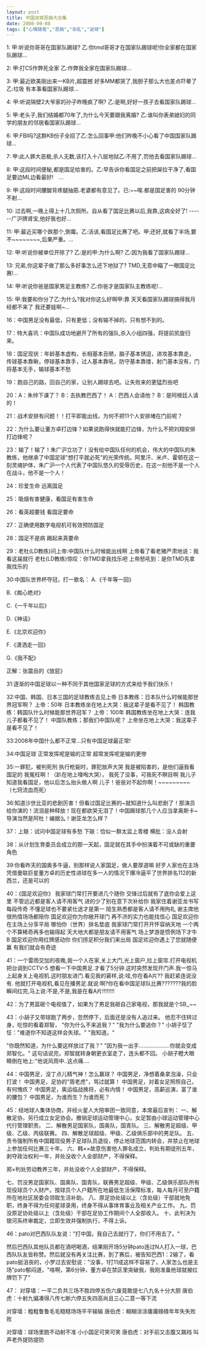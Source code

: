 ```yaml
---
layout: post
title: 中国足球恶搞大合集
date: 2008-09-08
tags: ["心情随笔","恶搞","杂乱","足球"]
---
```


1: 甲:听说你哥哥在国家队踢球? 乙:你tmd哥哥才在国家队踢球呢!你全家都在国家队踢球...

2: 甲:打CS作弊死全家 乙:作弊我全家在国家队踢球...

3: 甲:最近欧美刚出来一KB片,超震撼 好多MM都哭了,我胆子那么大也差点吓晕了乙:垃圾 有本事看国家队踢球...

4: 甲:听说隔壁2大爷家的孙子昨晚疯了啊? 乙:是啊,好好一孩子去看国家队踢球...

<!--more-->

5: 甲:老头子,我们结婚都70年了,为什么今天要跟我离婚? 乙:谁叫你表弟媳妇的同学的朋友的邻居看国家队踢球...

6: 甲:FBI吗?这群KB份子全招了乙:怎么回事甲:他们昨晚不小心看了中国国家队踢球...

7: 甲:此人罪大恶极,杀人无数,该打入十八层地狱乙:不用了,罚他去看国家队踢球...

8: 甲:这段时间便秘,都是国足给害的。乙:早告诉你看国足之前把屎拉干净了,看国足要边ML边看最好!　...

9: 甲:这段时间腰酸背疼腿抽筋.老婆都有意见了。已:~~唉.都是国足害的 90分钟不射...

10: 过去啊,一晚上得上十几次厕所。自从看了国足比赛以后,我靠,这病全好了! ------广沪牌肾宝,他好我也好...

11: 甲:最近买哪个跌那个,倒霉。乙:活该,看国足比赛了吧。甲:还好,就看了半场,要不~~~~~~~~,后果严重。...

12: 甲:听说你被单位开除了? 乙:是的甲:为什么啊? 乙:因为我看了国家队踢球...

13: 兄弟,你这辈子做了那么多好事怎么还下地狱了? TMD,无意中瞄了一眼国足比赛!...

14: 甲:听说你爸是国家男足主教练? 乙:你爸才是国家队主教练呢!...

15: 甲:我要和你分了乙:为什么?我对你这么好啊甲:靠 天天看国家队踢球搞得我月经都不来了 我还要娃啊~...

16：中国男足没有最低，只有更低；没有输不掉的，只有想不到的。

17：特大喜讯：中国队成功地避开了所有的强队,杀入小组四强，将提前凯旋归来。

18：国足现状：年龄基本虚构，长相基本丑陋，脑子基本锈逗，进攻基本靠走，传球基本靠瞅，停球基本靠手，过人基本靠吼，防守基本靠搂，射门基本没有，门将基本无手，输球基本不愁

19：跑自己的路，回自己的家，让别人踢球去吧。让失败来的更猛烈些吧

20：A：朱帅下课了？ B：去执教巴西了！ A：巴西人会请他？ B：是阿根廷人请的！

21：战术安排有问题！！打平即能出线，为何不把11个人安排堵在门前呢？

22：为什么要让董方卓打边锋？如果说跑得快就能打边锋，为什么不把刘翔安排打边锋呢？

23：输了！输了！朱广沪立功了！没有给中国队任何的机会，伟大的中国队的朱教练，他继承了中国足球"想打平就必死"的光荣传统。阿里汗、米卢、霍顿在这一刻灵魂护体，朱广沪一个人代表了中国队悠久的受辱历史，在这一刻他不是一个人在战斗，他不是一个人！

24：珍爱生命 远离国足

25：吸烟有害健康，看国足有害生命

26：看英超要钱 看国足要命

27：正确使用数字电视机可有效预防国足

28：国足不是病 踢起来真要命

29：老杜(LD教练)问上帝:中国队什么时候能出线啊
上帝看了看老猪严肃地说：我看这届就行
老杜(LD教练)惊叹：你TMD拿我找乐吧
上帝怒吼到：是你TMD先拿我找乐的

30:中国队世界杯夺冠，打一歌名：
A.《千年等一回》

B.《痴心绝对》

C.《一千年以后》

D.《神话》

E.《北京欢迎你》

F.《潇洒走一回》

G.《我不配》

正解：张震岳的《放屁》

31:逐渐的中国足球以一种不同于其他国家足球的方式来给予我们快乐！

32:中国、韩国、日本三国的足球教练去见上帝
日本教练：日本队什么时候能那世界冠军啊？
上帝：50年
日本教练坐在地上大哭：我这辈子是看不见了！
韩国教练：韩国队什么时候能那世界冠军？
上帝：100年
韩国教练坐在地上大哭：连我儿子都看不见了！
中国队教练；那我们中国队呢？
上帝坐在地上大哭：我这辈子是看不见了！

33:2008年中国什么都不正常...只有中国足球最正常!

34:中国足球 正常发挥呢是输的正常 超常发挥呢是输的更惨

35:一罪犯，被判死刑
执行枪毙时，罪犯放声大哭
我是被陷害的，是他们逼我看国足的
我冤枉啊！（趴在地上嚎啕大哭），
我死了没事，可我死不瞑目啊
我儿子知道我看国足，他以后怎么抬头做人啊
儿子！爸爸对不起你啊！~~~~~~~~~（七窍流血而死）

36:知道沙世比亚的悲剧厉害！但看过国足比赛的~就知道什么叫悲剧了！那演员给你演的！流泪是种释放！现在都欲哭无泪了！中国踢球那几个人应当拿奥斯卡~导演当然是阿杜！编据么！谢亚龙怎么样？

37：上联：试问中国足球有多愁
下联：恰似一群太监上青楼
横批：没人会射

38：从计划生育委员会成立的那一天起，国足就在其手中扮演着不可或缺的重要角色

39:你看昨天的国奥多牛逼，别那样说人家国足，做人要厚道嘛 好歹人家也在主场凭借曼联巨星董方卓的历史性进球在多一人的情况下爆冷逼平了世界排名112的新西兰，还是可以的

40：《国足欢迎你》
我家球门常打开要进几个随你
交锋过后就有了底你会爱上这里
不管远近都是客人请不用客气
进的少了别在意下次补给你
我家住着谢亚龙书写每段传奇
不懂足球也不要紧仕途才是第一
陌生熟悉都是客人请不用拘礼
谢主席他很热情场场都陪你
国足欢迎你为你敞开球门
再不济的实力也能找信心
国足欢迎你在主场上分享平局
哪怕你（世界）排名垫底
我家球门常打开开怀容纳天地
一个两个不算稀奇再多也输得起
天大地大都是朋友请不用客气
场上梦游是惯例场下才牛B
国足欢迎你用红牌感动你
你们捞足积分我们来出局
国足欢迎你遇上了您就随便赢
有我们就会有奇迹

41：一个雷雨交加的夜晚,我一个人在家,关上大门,光上窗户,拉上窗帘.打开电视机把台调到CCTV-5 想看一下中国男足.才看了5分钟.这时突然发现开门声.我一惊马上起身关上电视机.这时朋友进门.看见我的窘样,说:哇,你在看A片?? 我赶紧连说没有.
他就打开电视机,看见在播男足.就说:啊?你在看中国足球队比赛???????我的脸瞬间红完,马上说:不是,不是,我是在看A片!!!!!!!!

42：为了男篮砸个电视值了，如果为了男足我砸自己家电视，那我就是个SB,,~~

43：小胡子又带球跑了两步，忽然停下，后面还是没有人追过来。
他忍不住转过身，吃惊的看着郑智，
"你为什么不来追我？"
"我为什么要追你？"
小胡子怔了怔："难道你不知道这样会失球。"
"我知道。"

"你既然知道，为什么要这样放过了我？"
"因为我一出手....................你就会变成郑智化。"
这句话说完，郑智就转身朝更衣室走了，连头都不回。
小胡子瞪大眼睛倒在地上:"他说风雨中..这点痛....

44：中国男足，没丁点儿精气神！怎么赢球？
中国男足，净想着桑拿泡澡，只会打波！
中国男足，足协的"周老虎"，骂过就算！
中国男足，对着女足照照自己，有何愧疚？
中国男足，奥运临战换将，必有内情！
中国男足，高薪巡演，富了谁的腰包？
中国男足，为谁而生？为谁而死？

45：经地球人集体协商，并经火星人大陪审团一致同意，本席最后宣判：
一、解散足协，另行成立女足协会。撤销足球运动管理中心，女足暂由小球运动管理中心代行管理职责。
二、解散男足国家队，国奥队，国青队。
三、解散男足超级、甲级、乙级、丙级联赛。
四、解散足球超级、甲级、乙级俱乐部中的男足队。
五、责令强制所有中国籍现役男子足球队员退役，停止地球范围内转会，并禁止在地球上参加任何比赛三十年。
六、韩××故意伤害他人罪名成立，判处有期徒刑五年，剥夺政治权利一年，并处没收个人全部财产，不得保释。

郑×判处劳动教养三年，并处没收个人全部财产，不得保释。

七、罚没男足国家队、国奥队、国青队，联赛男足超级、甲级、乙级俱乐部队所有现役球员个人财产。按球员个人户籍所在地最低生活保障标准，每人每月可至户籍所在地社区居委会领取生活补助。
八、原足协处级以上（含处级）干部就地免职，终身不得为任何星球录用，终身不得从事体育事业及相关产业工作。
九、罚没原足协处级以上（含处级）干部在足协工作期间个人全部收入。
十、此判决为银河系终审裁定，立即生效并强制执行，不得上诉。

46：pato对巴西队队友说："打中国，我自己去就行了，你们不用去了。"

然后巴西队其他队员都在酒吧喝酒，结果刚开场5分钟pato连过N人打入一球，巴西队队友皆称赞。然后就没有再关注比赛，到了赛后，被告知巴西1：2输了，看pato挺沮丧的，小罗过去安慰说："没事，1打11成这样不容易了，人家怎么也是主场"pato郁闷道，"啥啊，第6分钟，董方卓在禁区里突破我，我刚准备抢球就被红牌罚下了"

47：
对穿墙：一平二负共三场不胜四停五伤六废竟敢提七八九名十分大胆
唐伯虎：十射九偏凑得八传七断六停五失四高尚且三心二意一等下流

对穿墙：粗粗鲁鲁毛毛糙糙场场平平输输
唐伯虎：糊糊涂涂庸庸碌碌年年失失败败

对穿墙：球场里跑不动射不准 小小国足可笑可笑
唐伯虎：对手前又击腹又踹裆 叫声老外提防提防